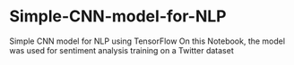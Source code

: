 # Simple-CNN-model-for-NLP
Simple CNN model for NLP using TensorFlow
On this Notebook, the model was used for sentiment analysis training on a Twitter dataset
